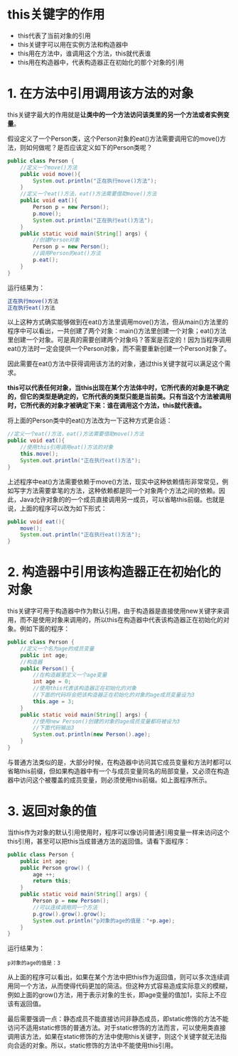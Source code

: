 # this关键字的作用

* this代表了当前对象的引用
* this关键字可以用在实例方法和构造器中
* this用在方法中，谁调用这个方法，this就代表谁
* this用在构造器中，代表构造器正在初始化的那个对象的引用

# 1. 在方法中引用调用该方法的对象

this关键字最大的作用就是**让类中的一个方法访问该类里的另一个方法或者实例变量**。

假设定义了一个Person类，这个Person对象的eat()方法需要调用它的move()方法，则如何做呢？是否应该定义如下的Person类呢？

```java
public class Person {
    //定义一个move()方法
    public void move(){
        System.out.println("正在执行move()方法");
    }
    //定义一个eat()方法，eat()方法需要借助move()方法
    public void eat(){
        Person p = new Person();
        p.move();
        System.out.println("正在执行eat()方法");
    }
    public static void main(String[] args) {
        //创建Person对象
        Person p = new Person();
        //调用Person的eat()方法
        p.eat();
    }
}
```

运行结果为：

```bash
正在执行move()方法
正在执行eat()方法
```

以上这种方式确实能够做到在eat()方法里调用move()方法，但从main()方法里的程序中可以看出，一共创建了两个对象：main()方法里创建一个对象；eat()方法里创建一个对象。可是真的需要创建两个对象吗？答案是否定的！因为当程序调用eat()方法时一定会提供一个Person对象，而不需要重新创建一个Person对象了。

因此需要在eat()方法中获得调用该方法的对象，通过this关键字就可以满足这个需求。

**this可以代表任何对象，当this出现在某个方法体中时，它所代表的对象是不确定的，但它的类型是确定的，它所代表的类型只能是当前类。只有当这个方法被调用时，它所代表的对象才被确定下来：谁在调用这个方法，this就代表谁。**

将上面的Person类中的eat()方法改为一下这种方式更合适：

```java
//定义一个eat()方法，eat()方法需要借助move()方法
public void eat(){
    //使用this引用调用eat()方法的对象
    this.move();
    System.out.println("正在执行eat()方法");
}
```

上述程序中eat()方法需要依赖于move()方法，现实中这种依赖情形非常常见，例如写字方法需要拿笔的方法，这种依赖都是同一个对象两个方法之间的依赖。因此，Java允许对象的的一个成员直接调用另一成员，可以省略this前缀。也就是说，上面的程序可以改为如下形式：

```java
public void eat(){
    move();
    System.out.println("正在执行eat()方法");
}
```

# 2. 构造器中引用该构造器正在初始化的对象

this关键字可用于构造器中作为默认引用，由于构造器是直接使用new关键字来调用，而不是使用对象来调用的，所以this在构造器中代表该构造器正在初始化的对象。例如下面的程序：

```java
public class Person {
    //定义一个名为age的成员变量
    public int age;
    //构造器
    public Person() {
        //在构造器里定义一个age变量
        int age = 0;
        //使用this代表该构造器正在初始化的对象
        //下面的代码将会把该构造器正在初始化的对象的age成员变量设为3
        this.age = 3;
    }
    public static void main(String[] args) {
        //使用new Person()创建的对象的age成员变量都将被设为3
        //下面代码输出3
        System.out.println(new Person().age);
    }
}
```

与普通方法类似的是，大部分时候，在构造器中访问其它成员变量和方法时都可以省略this前缀，但如果构造器中有一个与成员变量同名的局部变量，又必须在构造器中访问这个被覆盖的成员变量，则必须使用this前缀。如上面程序所示。

# 3. 返回对象的值

当this作为对象的默认引用使用时，程序可以像访问普通引用变量一样来访问这个this引用，甚至可以把this当成普通方法的返回值。请看下面程序：

```java
public class Person {
    public int age;
    public Person grow() {
        age ++;
        return this;
    }
    public static void main(String[] args) {
        Person p = new Person();
        //可以连续调用同一个方法
        p.grow().grow().grow();
        System.out.println("p对象的age的值是："+p.age);
    }
}
```

运行结果为：

```text
p对象的age的值是：3
```

从上面的程序可以看出，如果在某个方法中把this作为返回值，则可以多次连续调用同一个方法，从而使得代码更加的简洁。但这种方式容易造成实际意义的模糊，例如上面的grow()方法，用于表示对象的生长，即age变量的值加1，实际上不应该有返回值。

最后需要强调一点：静态成员不能直接访问非静态成员，即static修饰的方法不能访问不适用static修饰的普通方法。对于static修饰的方法而言，可以使用类直接调用该方法，如果在static修饰的方法中使用this关键字，则这个关键字就无法指向合适的对象。所以，static修饰的方法中不能使用this引用。